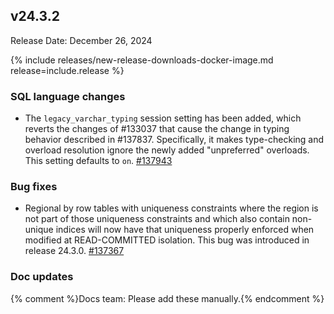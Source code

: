 ## v24.3.2

Release Date: December 26, 2024

{% include releases/new-release-downloads-docker-image.md release=include.release %}

<h3 id="v24-3-2-sql-language-changes">SQL language changes</h3>

- The `legacy_varchar_typing` session setting has been added, which reverts the changes of #133037 that cause the change in typing behavior described in #137837. Specifically, it makes type-checking and overload resolution ignore the newly added "unpreferred" overloads. This setting defaults to `on`. [#137943][#137943]

<h3 id="v24-3-2-bug-fixes">Bug fixes</h3>

- Regional by row tables with uniqueness constraints where the region is not part of those uniqueness constraints and which also contain non-unique indices will now have that uniqueness properly enforced when modified at READ-COMMITTED isolation. This bug was introduced in release 24.3.0. [#137367][#137367]

<h3 id="v24-3-2-doc-updates">Doc updates</h3>

{% comment %}Docs team: Please add these manually.{% endcomment %}



[#137367]: https://github.com/cockroachdb/cockroach/pull/137367
[#137943]: https://github.com/cockroachdb/cockroach/pull/137943
